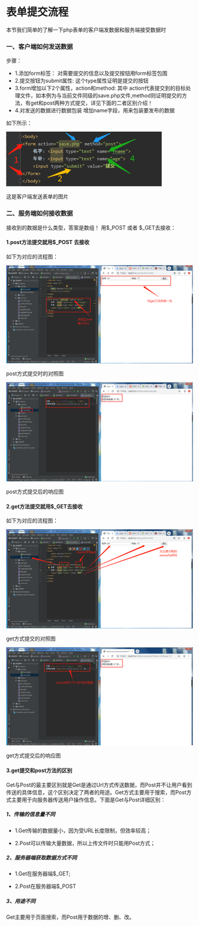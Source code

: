 # 表单提交流程
本节我们简单的了解一下php表单的客户端发数据和服务端接受数据时

### 一、客户端如何发送数据
步骤：
* 1.添加form标签：
对需要提交的信息以及提交按钮用form标签包围
* 2.提交按钮为submit属性:
这个type属性证明是提交的按钮
* 3.form增加以下2个属性，action和method:
其中 action代表提交到的目标处理文件，如本例为与当前文件同级的save.php文件,method则证明提交的方法，有get和post两种方式提交，详见下面的二者区别介绍！
* 4.对发送的数据进行数据包装
增加name字段，用来包装要发布的数据

如下所示：

![images](../images/0301_img.png)

这是客户端发送表单的图片


### 二、服务端如何接收数据
接收到的数据是什么类型，答案是数组！
用\$_POST 或者 \$_GET去接收：

#### 1.post方法提交就用$_POST 去接收
如下为对应的流程图：

![images](../images/0301_image.png)

post方式提交时的对照图

![images](../images/0301_png.png)

post方式提交后的响应图

#### 2.get方法提交就用$_GET去接收
如下为对应的流程图：

![images](../images/0301_get.png)

get方式提交的对照图

![images](../images/0301_geth.png)

get方式提交后的响应图

#### 3.get提交和post方法的区别
Get与Post的最主要区别就是Get是通过Url方式传送数据，而Post并不让用户看到传送的具体信息，这个区别决定了两者的用途。Get方式主要用于搜索，而Post方式主要用于向服务器传送用户操作信息。下面是Get与Post详细区别：

##### 1、传输的信息量不同
* 1.Get传输的数据量小，因为受URL长度限制，但效率较高；

* 2.Post可以传输大量数据，所以上传文件时只能用Post方式；

##### 2、服务器端获取数据方式不同
* 1.Get在服务器端$_GET;

* 2.Post在服务器端$_POST

##### 3、用途不同
Get主要用于页面搜索，而Post用于数据的增、删、改。